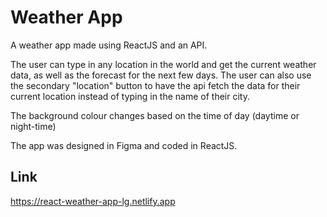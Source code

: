 # Weather App

A weather app made using ReactJS and an API.

The user can type in any location in the world and get the current weather data, as well as the forecast for the next few days. The user can also use the secondary "location" button to have the api fetch the data for their current location instead of typing in the name of their city.

The background colour changes based on the time of day (daytime or night-time)

The app was designed in Figma and coded in ReactJS.

## Link

https://react-weather-app-lg.netlify.app

